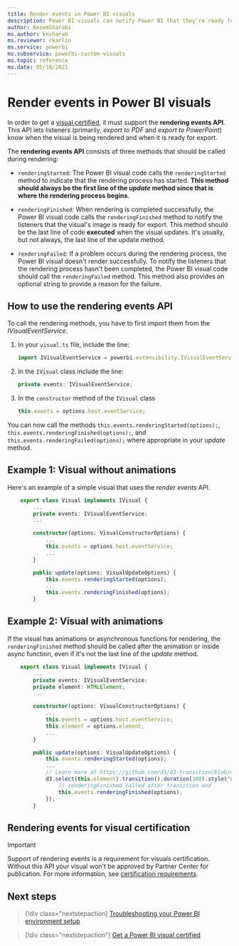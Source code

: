 ```yaml
---
title: Render events in Power BI visuals
description: Power BI visuals can notify Power BI that they're ready for export to PowerPoint or PDF.
author: KesemSharabi
ms.author: kesharab
ms.reviewer: rkarlin
ms.service: powerbi
ms.subservice: powerbi-custom-visuals
ms.topic: reference
ms.date: 05/18/2021
---
```


# Render events in Power BI visuals

In order to get a [visual certified](power-bi-custom-visuals-certified.md), it must support the **rendering events API**.
This API lets listeners (primarily, *export to PDF* and *export to PowerPoint*) know when the visual is being rendered and when it is ready for export.

The **rendering events API** consists of three methods that should be called during rendering:

* `renderingStarted`: The Power BI visual code calls the `renderingStarted` method to indicate that the rendering process has started. **This method should always be the first line of the *update* method since that is where the rendering process begins**.

* `renderingFinished`: When rendering is completed successfully, the Power BI visual code calls the `renderingFinished` method to notify the listeners that the visual's image is ready for export. This method should be the last line of code **executed** when the visual updates. It's usually, but not always, the last line of the update method.

* `renderingFailed`: If a problem occurs during the rendering process, the Power BI visual doesn't render successfully. To notify the listeners that the rendering process hasn't been completed, the Power BI visual code should call the `renderingFailed` method. This method also provides an optional string to provide a reason for the failure.

## How to use the rendering events API

To call the rendering methods, you have to first import them from the *IVisualEventService*.

1. In your `visual.ts` file, include the line:

    ```typescript
    import IVisualEventService = powerbi.extensibility.IVisualEventService;
    ```

2. In the `IVisual` class include the line:

    ```typescript
    private events: IVisualEventService;
    ```

3. In the `constructor` method of the `IVisual` class

    ```typescript
    this.events = options.host.eventService;
    ```

You can now call the methods
`this.events.renderingStarted(options);`,
`this.events.renderingFinished(options);`, and
`this.events.renderingFailed(options);` where appropriate in your *update* method.

## Example 1: Visual without animations

Here's an example of a simple visual that uses the *render events* API.

```typescript
    export class Visual implements IVisual {
        ...
        private events: IVisualEventService;
        ...

        constructor(options: VisualConstructorOptions) {
            ...
            this.events = options.host.eventService;
            ...
        }

        public update(options: VisualUpdateOptions) {
            this.events.renderingStarted(options);
            ...
            this.events.renderingFinished(options);
        }
```

## Example 2: Visual with animations

If the visual has animations or asynchronous functions for rendering, the `renderingFinished` method should be called after the animation or inside async function, even if it's not the last line of the *update* method.

```typescript
    export class Visual implements IVisual {
        ...
        private events: IVisualEventService;
        private element: HTMLElement;
        ...

        constructor(options: VisualConstructorOptions) {
            ...
            this.events = options.host.eventService;
            this.element = options.element;
            ...
        }

        public update(options: VisualUpdateOptions) {
            this.events.renderingStarted(options);
            ...
            // Learn more at https://github.com/d3/d3-transition/blob/master/README.md#transition_end
            d3.select(this.element).transition().duration(100).style("opacity","0").end().then(() => {
                // renderingFinished called after transition end
                this.events.renderingFinished(options);
            });
        }
```

## Rendering events for visual certification

> [!IMPORTANT]
> Support of rendering events is a requirement for visuals certification. Without this API your visual won't be approved by Partner Center for publication. For more information, see [certification requirements](power-bi-custom-visuals-certified.md#certification-requirements).

## Next steps

> [!div class="nextstepaction]
>[Troubleshooting your Power BI environment setup](power-bi-custom-visuals-troubleshoot.md)

> [!div class="nextstepaction"]
> [Get a Power BI visual certified](power-bi-custom-visuals-certified.md)
